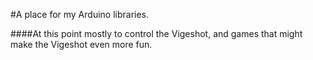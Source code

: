 #A place for my Arduino libraries.

####At this point mostly to control the Vigeshot, and games that might make the Vigeshot even more fun.
